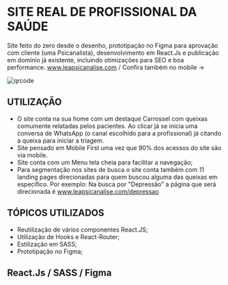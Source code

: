 # SITE REAL DE PROFISSIONAL DA SAÚDE
Site feito do zero desde o desenho, prototipação no Figma para aprovação com cliente (uma Psicanalista), desenvolvimento em React.Js e publicação em domínio já existente, incluindo otimizações para SEO e boa performance.
www.leapsicanalise.com / Confira também no mobile ->

![qrcode](https://user-images.githubusercontent.com/94208335/197231482-316bf7ce-4751-4d59-984a-2f9e2f18bc5f.png)


## UTILIZAÇÃO
- O site conta na sua home com um destaque Carrossel com queixas comumente relatadas pelos pacientes. Ao clicar já se inicia uma conversa de WhatsApp (o canal escolhido para a profissional) já citando a queixa para iniciar a triagem.
- Site pensado em Mobile First uma vez que 90% dos acessos do site são via mobile.
- Site conta com um Menu tela cheia para facilitar a navegação;
- Para segmentação nos sites de busca o site conta também com 11 landing pages direcionadas para quem buscou alguma das queixas em específico. Por exemplo: Na busca por "Depressão" a página que será direcionada é www.leapsicanalise.com/depressao

## TÓPICOS UTILIZADOS
- Reutilização de vários componentes React.JS;
- Utilização de Hooks e React-Router;
- Estilização em SASS;
- Prototipação no Figma;

## React.Js / SASS / Figma
